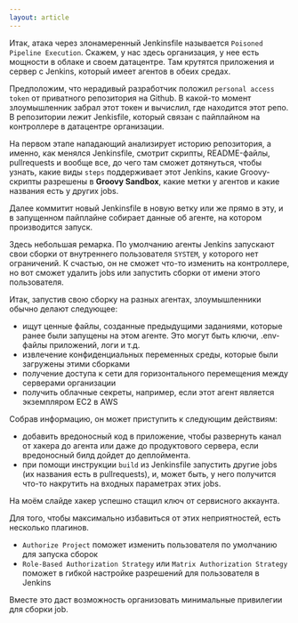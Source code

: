 ```yaml
---
layout: article
---
```

Итак, атака через злонамеренный Jenkinsfile называется `Poisoned Pipeline Execution`. Скажем, у нас здесь организация, у нее есть мощности в облаке и своем датацентре. Там крутятся приложения и сервер с Jenkins, который имеет агентов в обеих средах. 

Предположим, что нерадивый разработчик положил `personal access token` от приватного репозитория на Github. В какой-то момент злоумышленник забрал этот токен и вычислил, где находится этот репо. В репозитории лежит Jenkisfile, который связан с пайплайном на контроллере в датацентре организации.

На первом этапе нападающий анализирует историю репозитория, а именно, как менялся Jenkinsfile, смотрит скрипты, README-файлы, pullrequests и вообще все, до чего там сможет дотянуться, чтобы узнать, какие виды `steps` поддерживает этот Jenkins, какие Groovy-скрипты разрешены в **Groovy Sandbox**, какие метки у агентов и какие названия есть у других jobs.

Далее коммитит новый Jenkinsfile в новую ветку или же прямо в эту, и в запущенном пайплайне собирает данные об агенте, на котором производится запуск.

Здесь небольшая ремарка. По умолчанию агенты Jenkins запускают свои сборки от внутреннего пользователя `SYSTEM`, у которого нет ограничений. К счастью, он не сможет что-то изменить на контроллере, но вот cможет удалить jobs или запустить сборки от имени этого пользователя.

Итак, запустив свою сборку на разных агентах, злоумышленники обычно делают следующее:

- ищут ценные файлы, созданные предыдущими заданиями, которые ранее были запущены на этом агенте. Это могут быть ключи, .env-файлы приложений, логи и т.д.
- извлечение конфиденциальных переменных среды, которые были загружены этими сборками
- получение доступа к сети для горизонтального перемещения между серверами организации
- получить облачные секреты, например, если этот агент является экземпляром EC2 в AWS

Собрав информацию, он может приступить к следующим действиям:

- добавить вредоносный код в приложение, чтобы развернуть канал от хакера до агента или даже до продуктового сервера, если вредоносный билд дойдет до деплоймента.
- при помощи инструкции `build` из Jenkinsfile запустить другие jobs (их названия есть в pullrequests), и, может быть, у него получится что-то накрутить на входных параметрах этих jobs.

На моём слайде хакер успешно стащил ключ от сервисного аккаунта.

Для того, чтобы максимально избавиться от этих неприятностей, есть несколько плагинов.

- `Authorize Project` поможет изменить пользователя по умолчанию для запуска сборок
- `Role-Based Authorization Strategy` или `Matrix Authorization Strategy` поможет в гибкой настройке разрешений для пользователя в Jenkins

Вместе это даст возможность организовать минимальные привилегии для сборки job.

